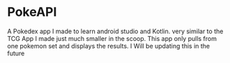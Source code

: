 # PokeAPI

A Pokedex app I made to learn android studio and Kotlin. very similar to the TCG App I made just much smaller in the scoop. This app only pulls from one pokemon set and displays the results. I Will be updating this in the future

